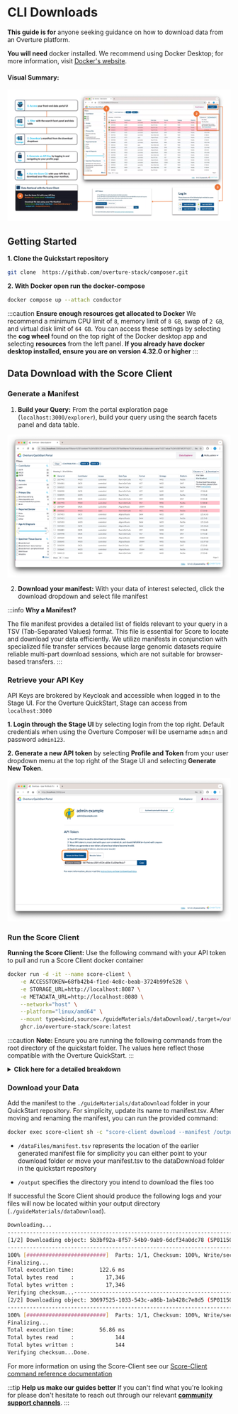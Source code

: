 # CLI Downloads

**This guide is for** anyone seeking guidance on how to download data from an Overture platform. 

**You will need** docker installed. We recommend using Docker Desktop; for more information, visit [Docker's website](https://www.docker.com/products/docker-desktop/).

#### Visual Summary:

![Retrieval Overview](../images/dataRetrieval.webp 'End Goal')

## Getting Started

**1. Clone the Quickstart repository**

```bash
git clone  https://github.com/overture-stack/composer.git
```

**2. With Docker open run the docker-compose**

```bash
docker compose up --attach conductor
```

:::caution
**Ensure enough resources get allocated to Docker** We recommend a minimum CPU limit of `8`, memory limit of `8 GB`, swap of `2 GB`, and virtual disk limit of `64 GB`. You can access these settings by selecting the **cog wheel** found on the top right of the Docker desktop app and selecting **resources** from the left panel. **If you already have docker desktop installed, ensure you are on version 4.32.0 or higher**
:::

## Data Download with the Score Client

### Generate a Manifest

1. **Build your Query:** From the portal exploration page (`localhost:3000/explorer`), build your query using the search facets panel and data table.

![Build Query](../images/buildQueries.png 'Build Query')

2. **Download your manifest:** With your data of interest selected, click the download dropdown and select file manifest

:::info
**Why a Manifest?**

The file manifest provides a detailed list of fields relevant to your query in a TSV (Tab-Separated Values) format. This file is essential for Score to locate and download your data efficiently. We utilize manifests in conjunction with specialized file transfer services because large genomic datasets require reliable multi-part download sessions, which are not suitable for browser-based transfers.
:::

### Retrieve your API Key

API Keys are brokered by Keycloak and accessible when logged in to the Stage UI. For the Overture QuickStart, Stage can access from `localhost:3000`

**1. Login through the Stage UI** by selecting login from the top right. Default credentials when using the Overture Composer will be username `admin` and password `admin123`.

**2. Generate a new API token** by selecting **Profile and Token** from your user dropdown menu at the top right of the Stage UI and selecting **Generate New Token**. 

![Accessing an API Key](../images/apikeys.png 'Accessing an API Key')

### Run the Score Client

**Running the Score Client:** Use the following command with your API token to pull and run a Score Client docker container

```bash
docker run -d -it --name score-client \
    -e ACCESSTOKEN=68fb42b4-f1ed-4e8c-beab-3724b99fe528 \
    -e STORAGE_URL=http://localhost:8087 \
    -e METADATA_URL=http://localhost:8080 \
    --network="host" \
    --platform="linux/amd64" \
    --mount type=bind,source=./guideMaterials/dataDownload/,target=/output \
    ghcr.io/overture-stack/score:latest
```

:::caution
**Note:** Ensure you are running the following commands from the root directory of the quickstart folder. The values here reflect those compatible with the Overture QuickStart.
:::

<details>

  <summary><b>Click here for a detailed breakdown</b></summary>

  - `-d` runs the container in detached mode, meaning it runs in the background and does not receive input or display output in the terminal

  - `-it` combines the `-i` (interactive) and `-t` (allocate a pseudo-TTY) options, allowing you to interact with the container via the terminal

  - `-e ACCESSTOKEN=68fb42b4-f1ed-4e8c-beab-3724b99fe528` sets up the score-client with a pre-configured system-wide access token. Alternatively, you can log in through stage found on  `localhost:3000/login` with the username `admin` and password `admin123`. From the profile page you can generate your own API key and supply it here

  - `-e STORAGE_URL=http://score:8087` is the url for the Score server that the Score-Client will interact with

  - `-e METADATA_URL=http://song:8080` is the url for the song server that the score-client will interact with

  - `--network="host"` Uses the host network stack inside the container, bypassing the usual network isolation. This means the container shares the network namespace with the host machine

  - `--platform="linux/amd64"` Specifies the platform the container should emulate. In this case, it's set to linux/amd64, indicating the container is intended to run on a Linux system with an AMD64 architecture

  - `--mount type=bind,source=./guideMaterials/dataDownload,target=/output` mounts the directory and its contents from the host machine to the container. Any changes made to the files in this directory will be reflected locally and in your docker container.  

</details>

### Download your Data

Add the manifest to the `./guideMaterials/dataDownload` folder in your QuickStart repository. For simplicity, update its name to manifest.tsv. After moving and renaming the manifest, you can run the provided command:

```bash
docker exec score-client sh -c "score-client download --manifest /output/manifest.tsv --output-dir /output"
```

-  `/dataFiles/manifest.tsv` represents the location of the earlier generated manifest file for simplicity you can either point to your download folder or move your manifest.tsv to the dataDownload folder in the quickstart repository

- `/output` specifies the directory you intend to download the files too

If successful the Score Client should produce the following logs and your files will now be located within your output directory (`./guideMaterials/dataDownload`).

```bash
Downloading...                                                                                                                                                 
---------------------------------------------------------------------------------------------------------------------------------------------------------------
[1/2] Downloading object: 5b3bf92a-8f57-54b9-9ab9-6dcf34a0dc78 (SP011501.indel.vcf.gz)
---------------------------------------------------------------------------------------------------------------------------------------------------------------
100% [#########################]  Parts: 1/1, Checksum: 100%, Write/sec: 177.7K/s, Read/sec: 177.7K/s                                 
Finalizing...
Total execution time:        122.6 ms
Total bytes read    :          17,346
Total bytes written :          17,346
Verifying checksum...---------------------------------------------------------------------------------------------------------------------------------------------------------------
[2/2] Downloading object: 30697525-1033-543c-a86b-1ab428c7e8d5 (SP011501.indel.vcf.gz.tbi)
---------------------------------------------------------------------------------------------------------------------------------------------------------------
100% [#########################]  Parts: 1/1, Checksum: 100%, Write/sec: 2.9K/s, Read/sec: 2.9K/s                                     
Finalizing...
Total execution time:        56.86 ms
Total bytes read    :             144
Total bytes written :             144
Verifying checksum...Done. 
```

For more information on using the Score-Client see our [Score-Client command reference documentation](/)

:::tip
**Help us make our guides better**
If you can't find what you're looking for please don't hesitate to reach out through our relevant [**community support channels**](https://docs.overture.bio/community/support).
:::
